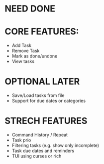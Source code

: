 # NEED DONE


# CORE FEATURES:
* Add Task
* Remove Task
* Mark as done/undone
* View tasks

# OPTIONAL LATER
* Save/Load tasks from file
* Support for due dates or categories

# STRECH FEATURES
* Command History / Repeat
* Task prio
* Filtering tasks (e.g. show only incomplete)
* Task due dates and reminders
* TUI using curses or rich
